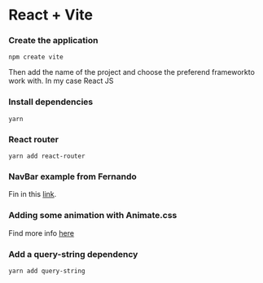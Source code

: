 # React + Vite

### Create the application
```
npm create vite
```
Then add the name of the project and choose the preferend frameworkto work with.
In my case React JS
### Install dependencies
```
yarn
```
### React router
```
yarn add react-router
```

### NavBar example from Fernando
Fin in this [link](https://gist.github.com/Klerith/566b484ac6fe46c8fa949e61df671a18).

### Adding some animation with Animate.css
Find more info [here](https://animate.style/)

### Add a query-string dependency
```
yarn add query-string
```